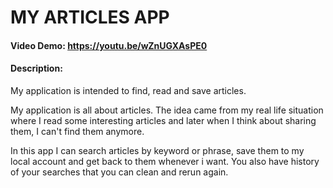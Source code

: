# MY ARTICLES APP
#### Video Demo:  https://youtu.be/wZnUGXAsPE0
#### Description:
My application is intended to find, read and save articles.

My application is all about articles. The idea came from my real life situation where I read some interesting articles and
later when I think about sharing them, I  can't find them anymore.



In this app I can search articles by keyword or phrase, save them to my local account and get back to them whenever i want.
You also have history of your searches that you can clean and rerun again.